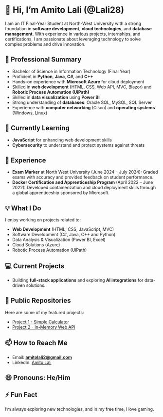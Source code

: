 # 👋 Hi, I’m Amito Lali (@Lali28)

I am an IT Final-Year Student at North-West University with a strong foundation in **software development**, **cloud technologies**, and **database management**. With experience in various projects, internships, and certifications, I am passionate about leveraging technology to solve complex problems and drive innovation.

## 💼 Professional Summary
- Bachelor of Science in Information Technology (Final Year)
- Proficient in **Python**, **Java**, **C#**, and **C++**
- Hands-on experience with **Microsoft Azure**  for cloud deployment 
- Skilled in **web development** (HTML, CSS, Web API, MVC, Blazor) and **Robotic Process Automation (UiPath)**
- Skilled in **data visualization** using **Power BI**
- Strong understanding of **databases**: Oracle SQL, MySQL, SQL Server
- Experience with **computer networking** (Cisco) and **operating systems** (Windows, Linux)

## 🌱 Currently Learning
- **JavaScript** for enhancing web development skills
- **Cybersecurity** to understand and protect systems against threats

## 💼 Experience
- **Exam Marker** at North West University (June 2024 – July 2024): Graded exams with accuracy and provided feedback on student performance.
- **Docker Certification and Apprenticeship Program** (April 2022 – June 2022): Developed containerization and cloud deployment skills through a global apprenticeship sponsored by Microsoft.

## 💡 What I Do
I enjoy working on projects related to:
- **Web Development** (HTML, CSS, JavaScript, MVC)
- Software Development (C#, Java, C++ and Python)
- Data Analysis & Visualization (Power BI, Excel)
- Cloud Solutions (Azure)
- Robotic Process Automation (UiPath)

## 💻 Current Projects
- Building **full-stack applications** and exploring **AI integrations** for data-driven solutions.

## 📂 Public Repositories
Here are some of my featured projects:
- [Project 1 - Simple Calculator](https://github.com/Lali28/Lali28_SimpleCalculator)
- [Project 2 - In-Memory Web API](https://github.com/Lali28/InMemory_WebAPI)

  
## 📫 How to Reach Me
- Email: **amitolali2@gmail.com**
- LinkedIn: [Amito Lali](https://www.linkedin.com/in/amitolali)

## 😄 Pronouns: He/Him
## ⚡ Fun Fact
I’m always exploring new technologies, and in my free time, I love gaming.

<!---
Lali28/Lali28 is a ✨ special ✨ repository because its `README.md` (this file) appears on your GitHub profile.
You can click the Preview link to take a look at your changes.
--->

